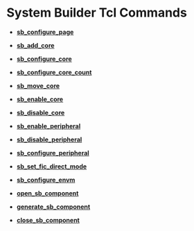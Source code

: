 # System Builder Tcl Commands

-   **[sb\_configure\_page](GUID-16D6A051-49ED-4AF5-A1B5-CC0D61158668.md)**  

-   **[sb\_add\_core](GUID-34EFA50D-935C-4319-B740-DCC92D1E5CFD.md)**  

-   **[sb\_configure\_core](GUID-DCE1AA0E-97FD-4E2F-94CF-CA7236058793.md)**  

-   **[sb\_configure\_core\_count](GUID-D4E2EE0E-7688-47FB-ACE8-73688CE1F008.md)**  

-   **[sb\_move\_core](GUID-4D88513E-CA6B-40ED-AC29-6673CEC2610E.md)**  

-   **[sb\_enable\_core](GUID-E564C323-1B2C-4642-A172-068110C2B8E1.md)**  

-   **[sb\_disable\_core](GUID-B8ADF5AB-B73D-4C59-AB07-3630609CA4EB.md)**  

-   **[sb\_enable\_peripheral](GUID-9471307B-AEA4-4C87-B67E-E2F6FEDA1A5D.md)**  

-   **[sb\_disable\_peripheral](GUID-05C3BD86-AD9B-4FEB-A366-6B46FBEA5EAA.md)**  

-   **[sb\_configure\_peripheral](GUID-6767B9AD-DC0D-4F74-9BDE-BAFF30A6DFF2.md)**  

-   **[sb\_set\_fic\_direct\_mode](GUID-E69EE27F-78E4-487C-8616-190342AE6B1A.md)**  

-   **[sb\_configure\_envm](GUID-3E67CEFA-2A0C-412D-B334-BF293BF0A43F.md)**  

-   **[open\_sb\_component](GUID-3E04A6C7-7009-4BD4-B4A9-86370F4DE265.md)**  

-   **[generate\_sb\_component](GUID-CD45B562-4FE6-4D4D-9414-C6B3CC933D89.md)**  

-   **[close\_sb\_component](GUID-BB4D1385-BEFB-4628-ACD3-84206787F32B.md)**  



